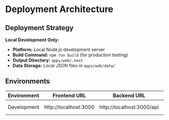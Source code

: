# Deployment Architecture

## Deployment Strategy

**Local Development Only:**
- **Platform:** Local Node.js development server
- **Build Command:** `npm run build` (for production testing)
- **Output Directory:** `apps/web/.next`
- **Data Storage:** Local JSON files in `apps/web/data/`

## Environments

| Environment | Frontend URL | Backend URL | Purpose |
|-------------|--------------|-------------|---------|
| Development | http://localhost:3000 | http://localhost:3000/api | Local development |

